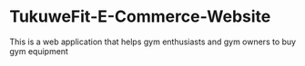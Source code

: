 ﻿# TukuweFit-E-Commerce-Website
This is a web application that helps gym enthusiasts and gym owners to buy gym equipment

